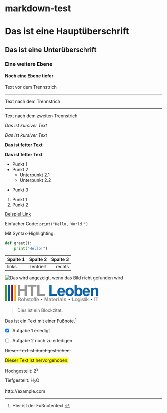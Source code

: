 # markdown-test

# Das ist eine Hauptüberschrift

## Das ist eine Unterüberschrift

### Eine weitere Ebene

#### Noch eine Ebene tiefer


Text vor dem Trennstrich

---

Text nach dem Trennstrich

***

Text nach dem zweiten Trennstrich


*Das ist kursiver Text*

_Das ist kursiver Text_

**Das ist fetter Text**

__Das ist fetter Text__


- Punkt 1
- Punkt 2
    - Unterpunkt 2.1
    - Unterpunkt 2.2
* Punkt 3
1. Punkt 1
2. Punkt 2


[Beispiel Link](https://www.example.com)


Einfacher Code: `print("Hello, World!")`

Mit Syntax-Highlighting:

```python
def greet():
    print("Hello!")
```


| Spalte 1 | Spalte 2  |  Spalte 3 |
|:---------|:---------:|----------:|
| links    | zentriert |    rechts |


![Das wird angezeigt, wenn das Bild nicht gefunden wird](invalid.png)

![Hier wird das Bild gefunden](image1.png)


> Dies ist ein Blockzitat.


Das ist ein Text mit einer Fußnote.[^1]


- [x] Aufgabe 1 erledigt
- [ ] Aufgabe 2 noch zu erledigen


~~Dieser Text ist durchgestrichen.~~


<span style="background-color: #FFFF00">Dieser Text ist hervorgehoben.</span>


Hochgestellt: 2<sup>3</sup>

Tiefgestellt: H<sub>2</sub>O



ht<span>tp://</span>example.com 


[^1]: Hier ist der Fußnotentext.
